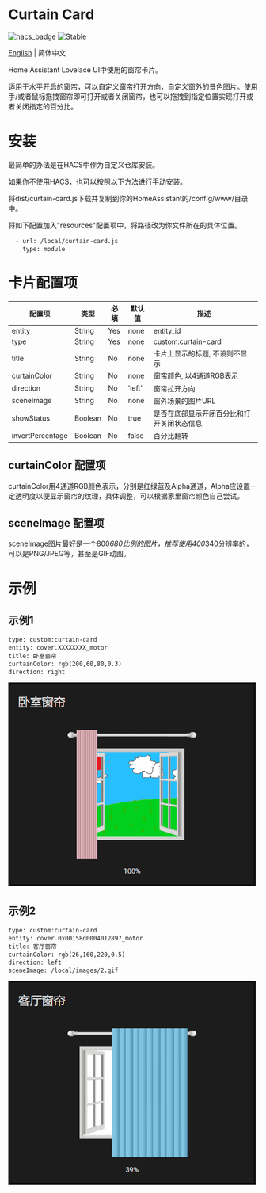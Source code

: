 # Curtain Card

[![hacs_badge](https://img.shields.io/badge/HACS-Custom-orange.svg)](https://github.com/custom-components/hacs)
[![Stable](https://img.shields.io/github/v/release/georgezhao2010/lovelace-curtain-card)](https://github.com/georgezhao2010/lovelace-curtain-card/releases/latest)

[English](https://github.com/georgezhao2010/lovelace-toggle-control-button/blob/main/README.md) | 简体中文

Home Assistant Lovelace UI中使用的窗帘卡片。

适用于水平开启的窗帘，可以自定义窗帘打开方向，自定义窗外的景色图片。使用手/或者鼠标拖拽窗帘即可打开或者关闭窗帘，也可以拖拽到指定位置实现打开或者关闭指定的百分比。

# 安装

最简单的办法是在HACS中作为自定义仓库安装。

如果你不使用HACS，也可以按照以下方法进行手动安装。

将dist/curtain-card.js下载并复制到你的HomeAssistant的/config/www/目录中。

将如下配置加入"resources"配置项中，将路径改为你文件所在的具体位置。

```
  - url: /local/curtain-card.js
    type: module
```

# 卡片配置项
| 配置项 | 类型 | 必填 | 默认值 | 描述 |
| --- | --- | --- | --- | --- |
| entity | String | Yes | none | entity_id |
| type | String | Yes | none | custom:curtain-card |
| title | String | No | none | 卡片上显示的标题, 不设则不显示 |
| curtainColor | String | No | none | 窗帘颜色, 以4通道RGB表示 |
| direction | String | No | 'left' | 窗帘拉开方向 |
| sceneImage | String | No | none | 窗外场景的图片URL |
| showStatus | Boolean | No | true | 是否在底部显示开闭百分比和打开关闭状态信息 |
| invertPercentage | Boolean | No | false | 百分比翻转 |


## curtainColor 配置项

curtainColor用4通道RGB颜色表示，分别是红绿蓝及Alpha通道，Alpha应设置一定透明度以便显示窗帘的纹理，具体调整，可以根据家里窗帘颜色自己尝试。

## sceneImage 配置项

sceneImage图片最好是一个800*680比例的图片，推荐使用400*340分辨率的，可以是PNG/JPEG等，甚至是GIF动图。

# 示例
## 示例1

```
type: custom:curtain-card
entity: cover.XXXXXXXX_motor
title: 卧室窗帘
curtainColor: rgb(200,60,80,0.3)
direction: right
```

![Example1](curtain-1.gif)

## 示例2

```
type: custom:curtain-card
entity: cover.0x00158d0004012897_motor
title: 客厅窗帘
curtainColor: rgb(26,160,220,0.5)
direction: left
sceneImage: /local/images/2.gif
```

![Example2](curtain-2.gif)
